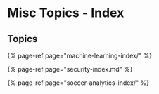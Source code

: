 # Misc Topics - Index

## Topics

{% page-ref page="machine-learning-index/" %}

{% page-ref page="security-index.md" %}

{% page-ref page="soccer-analytics-index/" %}



